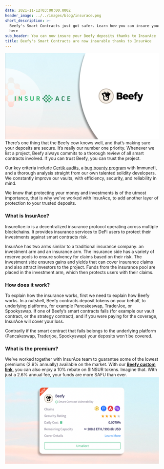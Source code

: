 ```yaml
---
date: 2021-11-12T03:00:00.000Z
header_image: ../../images/blog/insurace.png
short_description: >-
  Beefy's Smart Contracts just got safer. Learn how you can insure your deposits
  here
sub_header: You can now insure your Beefy deposits thanks to InsurAce
title: Beefy's Smart Contracts are now insurable thanks to InsurAce
---
```

![](../../images/blog/insurace.png)  
There’s one thing that the Beefy cow knows well, and that’s making sure your deposits are secure. It’s really our number one priority. Whenever we list a project, Beefy always commits to a thorough review of all smart contracts involved. If you can trust Beefy, you can trust the project. 

Our key criteria include [Certik audits](https://www.certik.org/projects/beefyfinance), a [bug bounty program](https://immunefi.com/bounty/beefyfinance/) with Immunefi, and a thorough analysis straight from our own talented solidity developers. We constantly improve our vaults, with efficiency, security, and reliability in mind.

We know that protecting your money and investments is of the utmost importance, that is why we've worked with InsurAce, to add another layer of protection to your trusted deposits.

### What is InsurAce?

InsureAce.io is a decentralized insurance protocol operating across multiple blockchains. It provides insurance services to DeFi users to protect their investments against smart contracts risk.

InsurAce has two arms similar to a traditional insurance company: an investment arm and an insurance arm. The insurance side has a variety of reserve pools to ensure solvency for claims based on their risk. The investment side ensures gains and yields that can cover insurance claims and also attract investors to the project. Funds from the insurance pool are placed in the investment arm, which then protects users with their claims.

### How does it work?

To explain how the insurance works, first we need to explain how Beefy works. In a nutshell, Beefy contracts deposit tokens on your behalf, to underlying platforms, for example Pancakeswap, TraderJoe, or Spookyswap. If one of Beefy’s smart contracts fails (for example our vault contract, or the strategy contract), and if you were paying for the coverage, InsurAce will cover your loss.

Contrarily if the smart contract that fails belongs to the underlying platform (Pancakeswap, Traderjoe, Spookyswap) your deposits won’t be covered.

### What is the premium?

We've worked together with InsurAce team to guarantee some of the lowest premiums (2.9% annually) available on the market. With our [**Beefy custom link**](https://app.insurace.io/Insurance/Cart?id=110&chain=BSC&referrer=95244279533280151623141934507761661103282646845), you can also enjoy a 10% rebate on $INSUR tokens. Imagine that. With just a 2.6% annual fee, your funds are more SAFU than ever.  
![](../../images/blog/image0-1.png)
